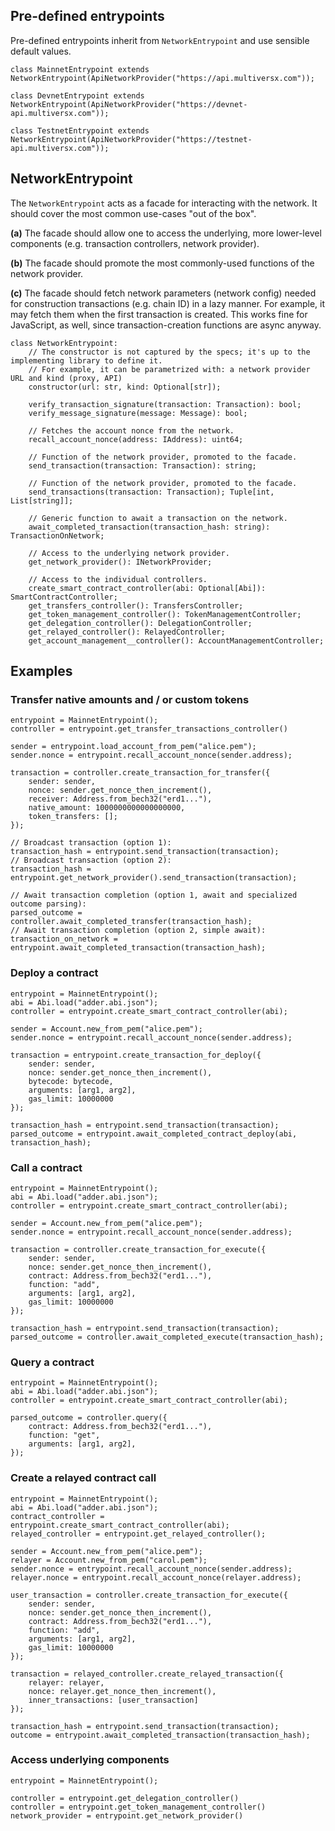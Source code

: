 ## Pre-defined entrypoints

Pre-defined entrypoints inherit from `NetworkEntrypoint` and use sensible default values.

```
class MainnetEntrypoint extends NetworkEntrypoint(ApiNetworkProvider("https://api.multiversx.com"));

class DevnetEntrypoint extends NetworkEntrypoint(ApiNetworkProvider("https://devnet-api.multiversx.com"));

class TestnetEntrypoint extends NetworkEntrypoint(ApiNetworkProvider("https://testnet-api.multiversx.com"));
```

## NetworkEntrypoint

The `NetworkEntrypoint` acts as a facade for interacting with the network. It should cover the most common use-cases "out of the box".

**(a)** The facade should allow one to access the underlying, more lower-level components (e.g. transaction controllers, network provider).

**(b)** The facade should promote the most commonly-used functions of the network provider.

**(c)** The facade should fetch network parameters (network config) needed for construction transactions (e.g. chain ID) in a lazy manner. For example, it may fetch them when the first transaction is created. This works fine for JavaScript, as well, since transaction-creation functions are async anyway.

```
class NetworkEntrypoint:
    // The constructor is not captured by the specs; it's up to the implementing library to define it.
    // For example, it can be parametrized with: a network provider URL and kind (proxy, API)
    constructor(url: str, kind: Optional[str]);

    verify_transaction_signature(transaction: Transaction): bool;
    verify_message_signature(message: Message): bool;

    // Fetches the account nonce from the network.
    recall_account_nonce(address: IAddress): uint64;

    // Function of the network provider, promoted to the facade.
    send_transaction(transaction: Transaction): string;

    // Function of the network provider, promoted to the facade.
    send_transactions(transaction: Transaction); Tuple[int, List[string]];

    // Generic function to await a transaction on the network.
    await_completed_transaction(transaction_hash: string): TransactionOnNetwork;

    // Access to the underlying network provider.
    get_network_provider(): INetworkProvider;

    // Access to the individual controllers.
    create_smart_contract_controller(abi: Optional[Abi]): SmartContractController;
    get_transfers_controller(): TransfersController;
    get_token_management_controller(): TokenManagementController;
    get_delegation_controller(): DelegationController;
    get_relayed_controller(): RelayedController;
    get_account_management__controller(): AccountManagementController;
```

## Examples

### Transfer native amounts and / or custom tokens

```
entrypoint = MainnetEntrypoint();
controller = entrypoint.get_transfer_transactions_controller()

sender = entrypoint.load_account_from_pem("alice.pem");
sender.nonce = entrypoint.recall_account_nonce(sender.address);

transaction = controller.create_transaction_for_transfer({
    sender: sender,
    nonce: sender.get_nonce_then_increment(),
    receiver: Address.from_bech32("erd1..."),
    native_amount: 1000000000000000000,
    token_transfers: [];
});

// Broadcast transaction (option 1):
transaction_hash = entrypoint.send_transaction(transaction);
// Broadcast transaction (option 2):
transaction_hash = entrypoint.get_network_provider().send_transaction(transaction);

// Await transaction completion (option 1, await and specialized outcome parsing):
parsed_outcome = controller.await_completed_transfer(transaction_hash);
// Await transaction completion (option 2, simple await):
transaction_on_network = entrypoint.await_completed_transaction(transaction_hash);
```

### Deploy a contract

```
entrypoint = MainnetEntrypoint();
abi = Abi.load("adder.abi.json");
controller = entrypoint.create_smart_contract_controller(abi);

sender = Account.new_from_pem("alice.pem");
sender.nonce = entrypoint.recall_account_nonce(sender.address);

transaction = entrypoint.create_transaction_for_deploy({
    sender: sender,
    nonce: sender.get_nonce_then_increment(),
    bytecode: bytecode,
    arguments: [arg1, arg2],
    gas_limit: 10000000
});

transaction_hash = entrypoint.send_transaction(transaction);
parsed_outcome = entrypoint.await_completed_contract_deploy(abi, transaction_hash);
```

### Call a contract

```
entrypoint = MainnetEntrypoint();
abi = Abi.load("adder.abi.json");
controller = entrypoint.create_smart_contract_controller(abi);

sender = Account.new_from_pem("alice.pem");
sender.nonce = entrypoint.recall_account_nonce(sender.address);

transaction = controller.create_transaction_for_execute({
    sender: sender,
    nonce: sender.get_nonce_then_increment(),
    contract: Address.from_bech32("erd1..."),
    function: "add",
    arguments: [arg1, arg2],
    gas_limit: 10000000
});

transaction_hash = entrypoint.send_transaction(transaction);
parsed_outcome = controller.await_completed_execute(transaction_hash);
```

### Query a contract

```
entrypoint = MainnetEntrypoint();
abi = Abi.load("adder.abi.json");
controller = entrypoint.create_smart_contract_controller(abi);

parsed_outcome = controller.query({
    contract: Address.from_bech32("erd1..."),
    function: "get",
    arguments: [arg1, arg2],
});
```

### Create a relayed contract call

```
entrypoint = MainnetEntrypoint();
abi = Abi.load("adder.abi.json");
contract_controller = entrypoint.create_smart_contract_controller(abi);
relayed_controller = entrypoint.get_relayed_controller();

sender = Account.new_from_pem("alice.pem");
relayer = Account.new_from_pem("carol.pem");
sender.nonce = entrypoint.recall_account_nonce(sender.address);
relayer.nonce = entrypoint.recall_account_nonce(relayer.address);

user_transaction = controller.create_transaction_for_execute({
    sender: sender,
    nonce: sender.get_nonce_then_increment(),
    contract: Address.from_bech32("erd1..."),
    function: "add",
    arguments: [arg1, arg2],
    gas_limit: 10000000
});

transaction = relayed_controller.create_relayed_transaction({
    relayer: relayer,
    nonce: relayer.get_nonce_then_increment(),
    inner_transactions: [user_transaction]
});

transaction_hash = entrypoint.send_transaction(transaction);
outcome = entrypoint.await_completed_transaction(transaction_hash);
```

### Access underlying components

```
entrypoint = MainnetEntrypoint();

controller = entrypoint.get_delegation_controller()
controller = entrypoint.get_token_management_controller()
network_provider = entrypoint.get_network_provider()
```
